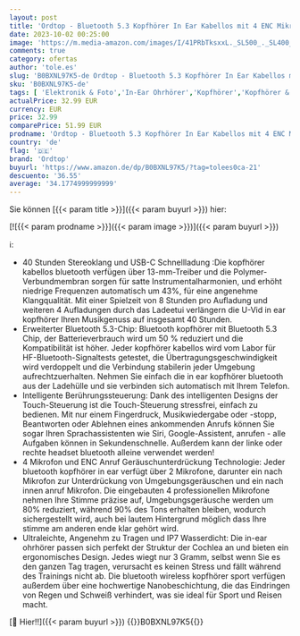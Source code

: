 ```yaml
---
layout: post
title: 'Ordtop - Bluetooth 5.3 Kopfhörer In Ear Kabellos mit 4 ENC Mikrofon  2023 Neue Kabellose Kopfhörer Noise Cancelling Earbuds mit 40H Deep Bass  USB-C  IP7 Wasserdicht Ohrhörer'
date: 2023-10-02 00:25:00
image: 'https://m.media-amazon.com/images/I/41PRbTksxxL._SL500_._SL400_.jpg'
comments: true
category: ofertas
author: 'tole.es'
slug: 'B0BXNL97K5-de Ordtop - Bluetooth 5.3 Kopfhörer In Ear Kabellos mit 4 ENC...'
sku: 'B0BXNL97K5-de'
tags: [ 'Elektronik & Foto','In-Ear Ohrhörer','Kopfhörer','Kopfhörer & Zubehör','ordtop','🇩🇪', ]
actualPrice: 32.99 EUR
currency: EUR
price: 32.99
comparePrice: 51.99 EUR
prodname: 'Ordtop - Bluetooth 5.3 Kopfhörer In Ear Kabellos mit 4 ENC Mikrofon  2023 Neue Kabellose Kopfhörer Noise Cancelling Earbuds mit 40H Deep Bass  USB-C  IP7 Wasserdicht Ohrhörer'
country: 'de'
flag: '🇩🇪'
brand: 'Ordtop'
buyurl: 'https://www.amazon.de/dp/B0BXNL97K5/?tag=tolees0ca-21'
descuento: '36.55'
average: '34.1774999999999'
---
```


Sie können [{{< param title >}}]({{< param buyurl >}}) hier:

[![{{< param prodname >}}]({{< param image >}})]({{< param buyurl >}})

ℹ️:

- 40 Stunden Stereoklang und USB-C Schnellladung :Die kopfhörer kabellos bluetooth verfügen über 13-mm-Treiber und die Polymer-Verbundmembran sorgen für satte Instrumentalharmonien, und erhöht niedrige Frequenzen automatisch um 43%, für eine angenehme Klangqualität. Mit einer Spielzeit von 8 Stunden pro Aufladung und weiteren 4 Aufladungen durch das Ladeetui verlängern die U-Vid in ear kopfhörer Ihren Musikgenuss auf insgesamt 40 Stunden.
- Erweiterter Bluetooth 5.3-Chip: Bluetooth kopfhörer mit Bluetooth 5.3 Chip, der Batterieverbrauch wird um 50 % reduziert und die Kompatibilität ist höher. Jeder kopfhörer kabellos wird vom Labor für HF-Bluetooth-Signaltests getestet, die Übertragungsgeschwindigkeit wird verdoppelt und die Verbindung stabilerin jeder Umgebung aufrechtzuerhalten. Nehmen Sie einfach die in ear kopfhörer bluetooth aus der Ladehülle und sie verbinden sich automatisch mit Ihrem Telefon.
- Intelligente Berührungssteuerung: Dank des intelligenten Designs der Touch-Steuerung ist die Touch-Steuerung stressfrei, einfach zu bedienen. Mit nur einem Fingerdruck, Musikwiedergabe oder -stopp, Beantworten oder Ablehnen eines ankommenden Anrufs können Sie sogar Ihren Sprachassistenten wie Siri, Google-Assistent, anrufen - alle Aufgaben können in Sekundenschnelle. Außerdem kann der linke oder rechte headset bluetooth alleine verwendet werden!
- 4 Mikrofon und ENC Anruf Geräuschunterdrückung Technologie: Jeder bluetooth kopfhörer in ear verfügt über 2 Mikrofone, darunter ein nach Mikrofon zur Unterdrückung von Umgebungsgeräuschen und ein nach innen anruf Mikrofon. Die eingebauten 4 professionellen Mikrofone nehmen Ihre Stimme präzise auf, Umgebungsgeräusche werden um 80% reduziert, während 90% des Tons erhalten bleiben, wodurch sichergestellt wird, auch bei lautem Hintergrund möglich dass Ihre stimme am anderen ende klar gehört wird.
- Ultraleichte, Angenehm zu Tragen und IP7 Wasserdicht: Die in-ear ohrhörer passen sich perfekt der Struktur der Cochlea an und bieten ein ergonomisches Design. Jedes wiegt nur 3 Gramm, selbst wenn Sie es den ganzen Tag tragen, verursacht es keinen Stress und fällt während des Trainings nicht ab. Die bluetooth wireless kopfhörer sport verfügen außerdem über eine hochwertige Nanobeschichtung, die das Eindringen von Regen und Schweiß verhindert, was sie ideal für Sport und Reisen macht.

[🛒 Hier!!]({{< param buyurl >}})
{{<world>}}B0BXNL97K5{{</world>}}
